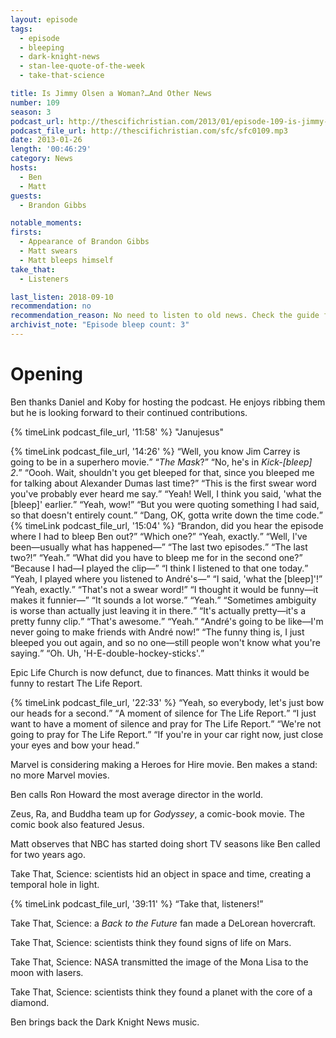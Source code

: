 ```yaml
---
layout: episode
tags:
  - episode
  - bleeping
  - dark-knight-news
  - stan-lee-quote-of-the-week
  - take-that-science

title: Is Jimmy Olsen a Woman?…And Other News
number: 109
season: 3
podcast_url: http://thescifichristian.com/2013/01/episode-109-is-jimmy-olsen-a-woman-and-other-news/
podcast_file_url: http://thescifichristian.com/sfc/sfc0109.mp3
date: 2013-01-26
length: '00:46:29'
category: News
hosts:
  - Ben
  - Matt
guests:
  - Brandon Gibbs

notable_moments:
firsts:
  - Appearance of Brandon Gibbs
  - Matt swears
  - Matt bleeps himself
take_that:
  - Listeners

last_listen: 2018-09-10
recommendation: no
recommendation_reason: No need to listen to old news. Check the guide for what's interesting in hindsight.
archivist_note: "Episode bleep count: 3"
---
```

# Opening
Ben thanks Daniel and Koby for hosting the podcast. He enjoys ribbing them but he is looking forward to their continued contributions. 

{% timeLink podcast_file_url, '11:58' %} "Janujesus"

<div class="quote">
  {% timeLink podcast_file_url, '14:26' %}
  <q class="matt">Well, you know Jim Carrey is going to be in a superhero movie.</q>
  <q class="ben"><i class="work-title">The Mask</i>?</q>
  <q class="matt">No, he's in <i class="work-title">Kick-[bleep] 2</i>.</q>
  <q class="ben">Oooh. Wait, shouldn't you get bleeped for that, since you bleeped me for talking about Alexander Dumas last time?</q>
  <q class="matt">This is the first swear word you've probably ever heard me say.</q>
  <q class="ben">Yeah! Well, I think you said, 'what the [bleep]' earlier.</q>
  <q class="matt">Yeah, wow!</q>
  <q class="ben">But you were quoting something I had said, so that doesn't entirely count.</q>
  <q class="matt">Dang, OK, gotta write down the time code.</q>
</div>

<div class="quote">
  {% timeLink podcast_file_url, '15:04' %}
  <q class="matt">Brandon, did you hear the episode where I had to bleep Ben out?</q>
  <q data-name="Brandon Gibbs">Which one?</q>
  <q class="matt">Yeah, exactly.</q>
  <q class="ben">Well, I've been—usually what has happened—</q>
  <q class="matt">The last two episodes.</q>
  <q class="ben">The last two?!</q>
  <q class="matt">Yeah.</q>
  <q class="ben">What did you have to bleep me for in the second one?</q>
  <q class="matt">Because I had—I played the clip—</q>
  <q data-name="Brandon Gibbs">I think I listened to that one today.</q>
  <q class="matt">Yeah, I played where you listened to André's—</q>
  <q class="ben">I said, 'what the [bleep]'!</q>
  <q class="matt">Yeah, exactly.</q>
  <q class="ben">That's not a swear word!</q>
  <q class="matt">I thought it would be funny—it makes it funnier—</q>
  <q class="ben">It sounds a lot worse.</q>
  <q class="matt">Yeah.</q>
  <q class="ben">Sometimes ambiguity is worse than actually just leaving it in there.</q>
  <q class="matt">It's actually pretty—it's a pretty funny clip.</q>
  <q class="ben">That's awesome.</q>
  <q class="matt">Yeah.</q>
  <q class="ben">André's going to be like—I'm never going to make friends with André now!</q>
  <q class="matt">The funny thing is, I just bleeped you out again, and so no one—still people won't know what you're saying.</q>
  <q class="ben">Oh. Uh, 'H-E-double-hockey-sticks'.</q>
</div>

Epic Life Church is now defunct, due to finances. Matt thinks it would be funny to restart The Life Report. 

<div class="quote">
  {% timeLink podcast_file_url, '22:33' %}
  <q class="matt">Yeah, so everybody, let's just bow our heads for a second.</q>
  <q class="ben">A moment of silence for The Life Report.</q>
  <q class="matt">I just want to have a moment of silence and pray for The Life Report.</q>
  <q class="ben">We're not going to pray for The Life Report.</q>
  <q class="matt">If you're in your car right now, just close your eyes and bow your head.</q>
</div>

Marvel is considering making a Heroes for Hire movie. Ben makes a stand: no more Marvel movies. 

Ben calls Ron Howard the most average director in the world.

Zeus, Ra, and Buddha team up for <i class="work-title">Godyssey</i>, a comic-book movie. The comic book also featured Jesus.

Matt observes that NBC has started doing short TV seasons like Ben called for two years ago. 

Take That, Science: scientists hid an object in space and time, creating a temporal hole in light. 

<div class="quote">
  {% timeLink podcast_file_url, '39:11' %}
  <q class="ben">Take that, listeners!</q>
</div>

Take That, Science: a <i class="work-title">Back to the Future</i> fan made a DeLorean hovercraft.

Take That, Science: scientists think they found signs of life on Mars.

Take That, Science: NASA transmitted the image of the Mona Lisa to the moon with lasers.

Take That, Science: scientists think they found a planet with the core of a diamond.

Ben brings back the Dark Knight News music.